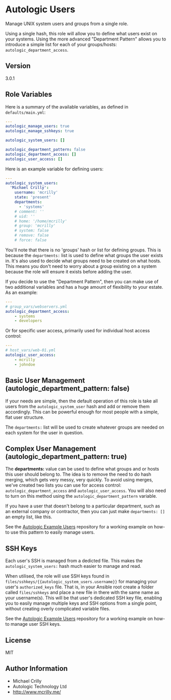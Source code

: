 # Autologic Users

Manage UNIX system users and groups from a single role.

Using a single hash, this role will allow you to define what users exist on your systems. Using the more advanced "Department Pattern" allows you to introduce a simple list for each of your groups/hosts: ```autologic_department_access```.

## Version

3.0.1

## Role Variables

Here is a summary of the available variables, as defined in ```defaults/main.yml```:

```yaml
---
autologic_manage_users: true
autologic_manage_sshkeys: true

autologic_system_users: []

autologic_department_pattern: false
autologic_department_access: []
autologic_user_access: []
```

Here is an example variable for defining users:

```yaml
---
autologic_system_users:
  'Michael Crilly':
    username: 'mcrilly'
    state: 'present'
    departments:
      - 'systems'
    # comment: ''
    # uid: ''
    # home: '/home/mcrilly'
    # group: 'mcrilly'
    # system: false
    # remove: false
    # force: false
```

You'll note that there is no 'groups' hash or list for defining groups. This is because the ```departments:``` list is used to define what groups the user exists in. It's also used to decide what groups need to be created on what hosts. This means you don't need to worry about a group existing on a system because the role will ensure it exists before adding the user.

If you decide to use the "Department Pattern", then you can make use of two additional variables and has a huge amount of flexibility to your estate. As an example:

```yaml
---
# group_vars/webservers.yml
autologic_department_access:
    - systems
    - developers
```

Or for specific user access, primarily used for individual host access control:

```yaml
---
# host_vars/web-01.yml
autologic_user_access:
    - mcrilly
    - johndoe
```

## Basic User Management (autologic_department_pattern: false)
If your needs are simple, then the default operation of this role is take all users from the ```autologic_system_user``` hash and add or remove them accordingly. This can be powerful enough for most people with a simple, flat user structure.

The ```departments:``` list will be used to create whatever groups are needed on each system for the user in question.

## Complex User Management (autologic_department_pattern: true)
The **departments:** value can be used to define what groups and or hosts this user should belong to. The idea is to remove the need to do hash merging, which gets very messy, very quickly. To avoid using merges, we've created two lists you can use for access control: ```autologic_department_access``` and ```autologic_user_access```. You will also need to turn on this method using the ```autologic_department_pattern``` variable.

If you have a user that doesn't belong to a particular department, such as an external company or contractor, then you can just make ```departments: []``` an empty list, like this.

See the [Autologic Example Users](https://github.com/AutoLogicTechnology/example-users) repository for a working example on how-to use this pattern to easily manage users.

## SSH Keys
Each user's SSH is managed from a dedicted file. This makes the ```autologic_system_users:``` hash much easier to manage and read.

When utilised, the role will use SSH keys found in ```files/sshkeys/{{autologic_system_users.username}}``` for managing your user's ```authorized_keys``` file. That is, in your Ansible root create a folder called ```files/sshkeys``` and place a new file in there with the same name as your username(s). This will be that user's dedicated SSH key file, enabling you to easily manage multiple keys and SSH options from a single point, without creating overly complicated variable files.

See the [Autologic Example Users](https://github.com/AutoLogicTechnology/example-users) repository for a working example on how-to manage user SSH keys.

## License

MIT

## Author Information

- Michael Crilly
- Autologic Technology Ltd
- http://www.mcrilly.me/
